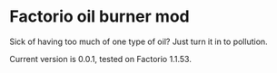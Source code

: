 # Factorio oil burner mod

Sick of having too much of one type of oil? Just turn it in to pollution.

Current version is 0.0.1, tested on Factorio 1.1.53.
